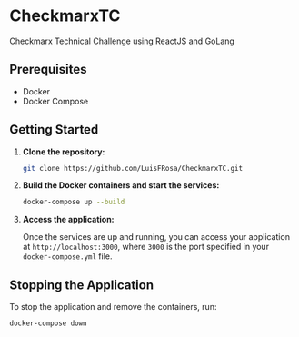 # CheckmarxTC
Checkmarx Technical Challenge using ReactJS and GoLang

## Prerequisites

- Docker
- Docker Compose

## Getting Started

1. **Clone the repository:**

    ```bash
    git clone https://github.com/LuisFRosa/CheckmarxTC.git
    ```

2. **Build the Docker containers and start the services:**

    ```bash
    docker-compose up --build
    ```

3. **Access the application:**

    Once the services are up and running, you can access your application at `http://localhost:3000`, where `3000` is the port specified in your `docker-compose.yml` file.

## Stopping the Application

To stop the application and remove the containers, run:

```bash
docker-compose down